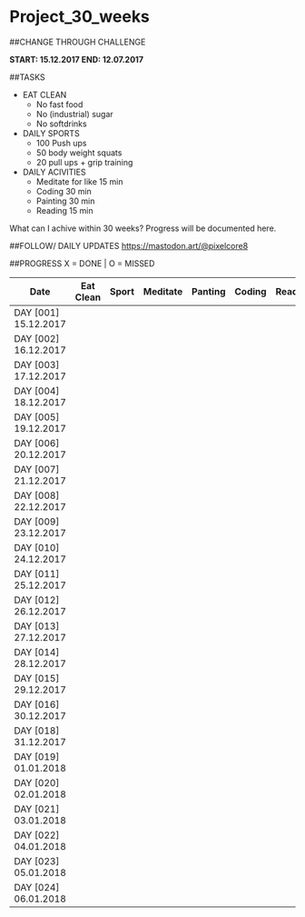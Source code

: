 # Project_30_weeks

##CHANGE THROUGH CHALLENGE

**START: 15.12.2017
END: 12.07.2017**

##TASKS
* EAT CLEAN
  * No fast food
  * No (industrial) sugar
  * No softdrinks
* DAILY SPORTS
  * 100 Push ups
  * 50 body weight squats
  * 20 pull ups + grip training
* DAILY ACIVITIES
  * Meditate for like 15 min
  * Coding 30 min
  * Painting 30 min
  * Reading 15 min
  
What can I achive within 30 weeks? Progress will be documented here.

##FOLLOW/ DAILY UPDATES
https://mastodon.art/@pixelcore8

##PROGRESS
X = DONE | O = MISSED

Date | Eat Clean | Sport | Meditate | Panting | Coding | Reading
------------ | ------------- | ------------- | ------------- | ------------- | ------------- | -------------
DAY [001] 15.12.2017 | | | | | |
DAY [002] 16.12.2017 | | | | | |
DAY [003] 17.12.2017 | | | | | |
DAY [004] 18.12.2017 | | | | | |
DAY [005] 19.12.2017 | | | | | |
DAY [006] 20.12.2017 | | | | | |
DAY [007] 21.12.2017 | | | | | |
DAY [008] 22.12.2017 | | | | | |
DAY [009] 23.12.2017 | | | | | |
DAY [010] 24.12.2017 | | | | | |
DAY [011] 25.12.2017 | | | | | |
DAY [012] 26.12.2017 | | | | | |
DAY [013] 27.12.2017 | | | | | |
DAY [014] 28.12.2017 | | | | | |
DAY [015] 29.12.2017 | | | | | |
DAY [016] 30.12.2017 | | | | | |
DAY [018] 31.12.2017 | | | | | |
DAY [019] 01.01.2018 | | | | | |
DAY [020] 02.01.2018 | | | | | |
DAY [021] 03.01.2018 | | | | | |
DAY [022] 04.01.2018 | | | | | |
DAY [023] 05.01.2018 | | | | | |
DAY [024] 06.01.2018 | | | | | |
